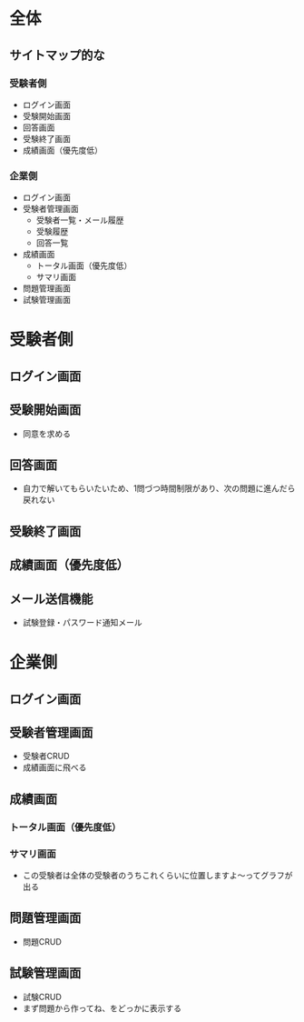 

# 全体

## サイトマップ的な

### 受験者側

- ログイン画面
- 受験開始画面
- 回答画面
- 受験終了画面
- 成績画面（優先度低）

### 企業側

- ログイン画面
- 受験者管理画面
  - 受験者一覧・メール履歴
  - 受験履歴
  - 回答一覧
- 成績画面
  - トータル画面（優先度低）
  - サマリ画面
- 問題管理画面
- 試験管理画面


# 受験者側

## ログイン画面

## 受験開始画面

- 同意を求める

## 回答画面

- 自力で解いてもらいたいため、1問づつ時間制限があり、次の問題に進んだら戻れない

## 受験終了画面

## 成績画面（優先度低）

## メール送信機能

- 試験登録・パスワード通知メール

# 企業側

## ログイン画面

## 受験者管理画面

- 受験者CRUD
- 成績画面に飛べる

## 成績画面

### トータル画面（優先度低）

### サマリ画面

- この受験者は全体の受験者のうちこれくらいに位置しますよ〜ってグラフが出る


## 問題管理画面

- 問題CRUD

## 試験管理画面

- 試験CRUD
- まず問題から作ってね、をどっかに表示する



